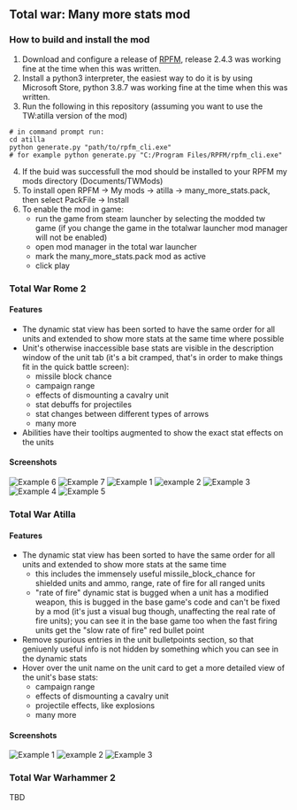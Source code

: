 ## Total war: Many more stats mod

### How to build and install the mod

1. Download and configure a release of [RPFM](https://github.com/Frodo45127/rpfm), release 2.4.3 was working fine at the time when this was written.
2. Install a python3 interpreter, the easiest way to do it is by using Microsoft Store, python 3.8.7 was working fine at the time when this was written.
3. Run the following in this repository (assuming you want to use the TW:atilla version of the mod)
```
# in command prompt run:
cd atilla
python generate.py "path/to/rpfm_cli.exe"
# for example python generate.py "C:/Program Files/RPFM/rpfm_cli.exe"
```
4. If the buid was successfull the mod should be installed to your RPFM my mods directory (Documents/TWMods)
5. To install open RPFM -> My mods -> atilla -> many_more_stats.pack, then select PackFile -> Install
6. To enable the mod in game:
   - run the game from steam launcher by selecting the modded tw game (if you change the game in the totalwar launcher mod manager will not be enabled)
   - open mod manager in the total war launcher
   - mark the many_more_stats.pack mod as active
   - click play

### Total War Rome 2

#### Features

- The dynamic stat view has been sorted to have the same order for all units and extended to show more stats at the same time where possible
- Unit's otherwise inaccessible base stats are visible in the description window of the unit tab (it's a bit cramped, that's in order to make things fit in the quick battle screen):
    - missile block chance
    - campaign range
    - effects of dismounting a cavalry unit
    - stat debuffs for projectiles
    - stat changes between different types of arrows
    - many more
- Abilities have their tooltips augmented to show the exact stat effects on the units

#### Screenshots

![Example 6](rome2_ability_tooltip_1.png)
![Example 7](rome2_ability_tooltip_2.png)
![Example 1](rome2_artillery.png)
![example 2](rome2_general.png)
![Example 3](rome2_melee.png)
![Example 4](rome2_archer.png)
![Example 5](rome2_mounted_archer.png)

### Total War Atilla

#### Features

- The dynamic stat view has been sorted to have the same order for all units and extended to show more stats at the same time
    - this includes the immensely useful missile_block_chance for shielded units and ammo, range, rate of fire for all ranged units
    - "rate of fire" dynamic stat is bugged when a unit has a modified weapon, this is bugged in the base game's code and can't be fixed by a mod (it's just a visual bug though, unaffecting the real rate of fire units); you can see it in the base game too when the fast firing units get the "slow rate of fire" red bullet point
- Remove spurious entries in the unit bulletpoints section, so that geniuenly useful info is not hidden by something which you can see in the dynamic stats
- Hover over the unit name on the unit card to get a more detailed view of the unit's base stats:
    - campaign range
    - effects of dismounting a cavalry unit
    - projectile effects, like explosions
    - many more

#### Screenshots

![Example 1](attila_1.png)
![example 2](attila_2.png)
![Example 3](attila_3.png)

### Total War Warhammer 2

TBD

